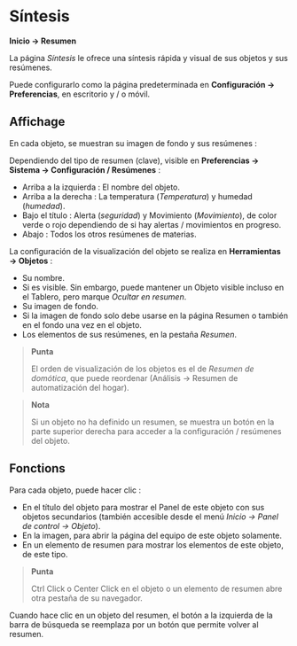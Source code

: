 # Síntesis
**Inicio → Resumen**

La página *Síntesis* le ofrece una síntesis rápida y visual de sus objetos y sus resúmenes.

Puede configurarlo como la página predeterminada en **Configuración → Preferencias**, en escritorio y / o móvil.

## Affichage

En cada objeto, se muestran su imagen de fondo y sus resúmenes :

Dependiendo del tipo de resumen (clave), visible en **Preferencias → Sistema → Configuración / Resúmenes** :
- Arriba a la izquierda : El nombre del objeto.
- Arriba a la derecha : La temperatura (*Temperatura*) y humedad (*humedad*).
- Bajo el título : Alerta (*seguridad*) y Movimiento (*Movimiento*), de color verde o rojo dependiendo de si hay alertas / movimientos en progreso.
- Abajo : Todos los otros resúmenes de materias.

La configuración de la visualización del objeto se realiza en **Herramientas → Objetos** :
- Su nombre.
- Si es visible. Sin embargo, puede mantener un Objeto visible incluso en el Tablero, pero marque *Ocultar en resumen*.
- Su imagen de fondo.
- Si la imagen de fondo solo debe usarse en la página Resumen o también en el fondo una vez en el objeto.
- Los elementos de sus resúmenes, en la pestaña *Resumen*.

> **Punta**
>
> El orden de visualización de los objetos es el de *Resumen de domótica*, que puede reordenar (Análisis → Resumen de automatización del hogar).

> **Nota**
>
> Si un objeto no ha definido un resumen, se muestra un botón en la parte superior derecha para acceder a la configuración / resúmenes del objeto.

## Fonctions

Para cada objeto, puede hacer clic :
- En el título del objeto para mostrar el Panel de este objeto con sus objetos secundarios (también accesible desde el menú *Inicio → Panel de control → Objeto*).
- En la imagen, para abrir la página del equipo de este objeto solamente.
- En un elemento de resumen para mostrar los elementos de este objeto, de este tipo.


> **Punta**
>
> Ctrl Click o Center Click en el objeto o un elemento de resumen abre otra pestaña de su navegador.

Cuando hace clic en un objeto del resumen, el botón a la izquierda de la barra de búsqueda se reemplaza por un botón que permite volver al resumen.

